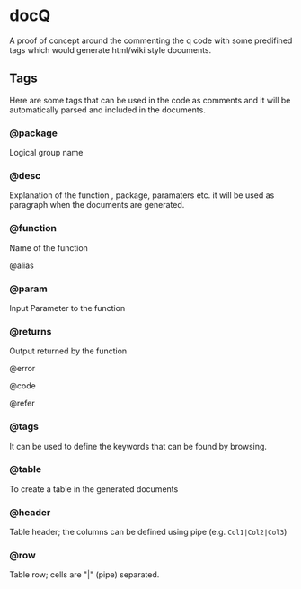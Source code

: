 # docQ
A proof of concept around the commenting the q code with some predifined tags which would generate html/wiki style documents.

## Tags

Here are some tags that can be used in the code as comments and it will be automatically parsed and included in the documents.

### @package
Logical group name 

### @desc
Explanation of the function , package, paramaters etc. it will be used as paragraph when the documents are generated.

### @function
Name of the function 

@alias

### @param
Input Parameter to the function

### @returns
Output returned by the function

@error

@code

@refer

### @tags
It can be used to define the keywords that can be found by browsing.  

### @table
To create a table in the generated documents

### @header
Table header; the columns can be defined using pipe (e.g. `Col1|Col2|Col3`) 

### @row 
Table row; cells are "|" (pipe) separated.

